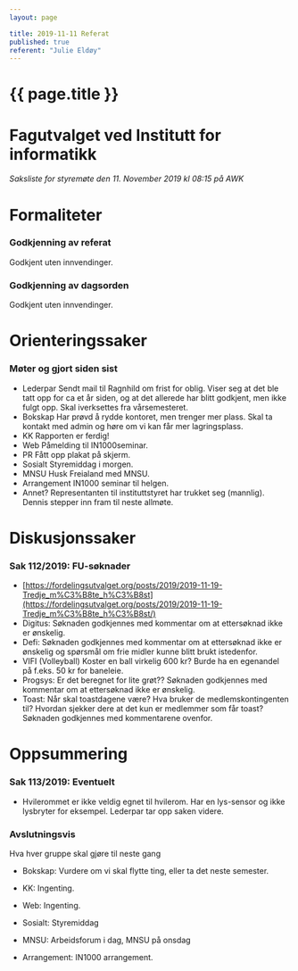 ```yaml
---
layout: page

title: 2019-11-11 Referat
published: true
referent: "Julie Eldøy"
---
```

# {{ page.title }}

# Fagutvalget ved Institutt for informatikk

*Saksliste for styremøte den 11. November 2019 kl 08:15 på AWK*

# Formaliteter

### Godkjenning av referat

Godkjent uten innvendinger.

### Godkjenning av dagsorden

Godkjent uten innvendinger.

# Orienteringssaker

### Møter og gjort siden sist

-   Lederpar
    Sendt mail til Ragnhild om frist for oblig. Viser seg at det ble tatt opp for ca et år siden, og at det allerede har blitt godkjent, men ikke fulgt opp. Skal iverksettes fra vårsemesteret.
-   Bokskap
    Har prøvd å rydde kontoret, men trenger mer plass. Skal ta kontakt med admin og høre om vi kan får mer lagringsplass.
-   KK
    Rapporten er ferdig!
-   Web
    Påmelding til IN1000seminar.
-   PR
    Fått opp plakat på skjerm.
-   Sosialt
    Styremiddag i morgen.
-   MNSU
    Husk Freialand med MNSU.
-   Arrangement
    IN1000 seminar til helgen.
-   Annet?
    Representanten til instituttstyret har trukket seg (mannlig). Dennis stepper inn fram til neste allmøte.


# Diskusjonssaker

### Sak 112/2019: FU-søknader

-   [https://fordelingsutvalget.org/posts/2019/2019-11-19-Tredje_m%C3%B8te_h%C3%B8st](https://fordelingsutvalget.org/posts/2019/2019-11-19-Tredje_m%C3%B8te_h%C3%B8st/)
-   Digitus:
    Søknaden godkjennes med kommentar om at ettersøknad ikke er ønskelig.
-   Defi:
    Søknaden godkjennes med kommentar om at ettersøknad ikke er ønskelig og spørsmål om frie midler kunne blitt brukt istedenfor.
-   VIFI (Volleyball)
    Koster en ball virkelig 600 kr?
    Burde ha en egenandel på f.eks. 50 kr for baneleie.
-   Progsys:
    Er det beregnet for lite grøt??
    Søknaden godkjennes med kommentar om at ettersøknad ikke er ønskelig.
-   Toast:
    Når skal toastdagene være?
    Hva bruker de medlemskontingenten til?
    Hvordan sjekker dere at det kun er medlemmer som får toast?
    Søknaden godkjennes med kommentarene ovenfor.


# Oppsummering

### Sak 113/2019: Eventuelt

-   Hvilerommet er ikke veldig egnet til hvilerom. Har en lys-sensor og ikke lysbryter for eksempel. Lederpar tar opp saken videre.


### Avslutningsvis

Hva hver gruppe skal gjøre til neste gang

-   Bokskap: Vurdere om vi skal flytte ting, eller ta det neste semester.
    
-   KK: Ingenting.
    
-   Web: Ingenting.
    
-   Sosialt: Styremiddag
    
-   MNSU: Arbeidsforum i dag, MNSU på onsdag
    
-   Arrangement: IN1000 arrangement.

